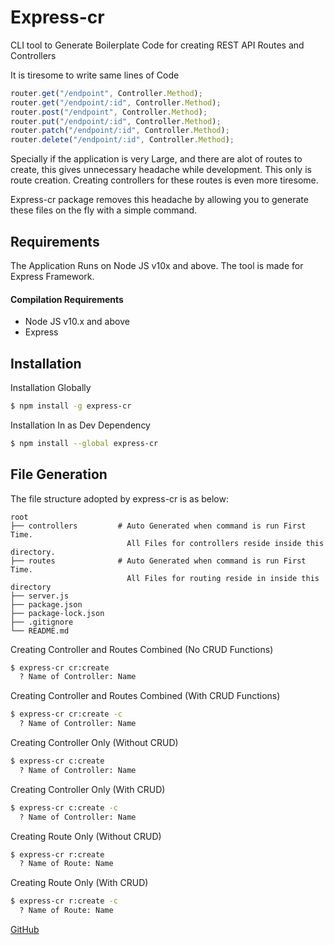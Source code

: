 # Express-cr

CLI tool to Generate Boilerplate Code for creating REST API Routes and Controllers

It is tiresome to write same lines of Code

```js
router.get("/endpoint", Controller.Method);
router.get("/endpoint/:id", Controller.Method);
router.post("/endpoint", Controller.Method);
router.put("/endpoint/:id", Controller.Method);
router.patch("/endpoint/:id", Controller.Method);
router.delete("/endpoint/:id", Controller.Method);
```

Specially if the application is very Large, and there are alot of routes to create, this gives unnecessary headache while development. This only is route creation. Creating controllers for these routes is even more tiresome.

Express-cr package removes this headache by allowing you to generate these files on the fly with a simple command.

## Requirements

The Application Runs on Node JS v10x and above. The tool is made for Express Framework.

#### Compilation Requirements

- Node JS v10.x and above
- Express

## Installation

Installation Globally

```bash
$ npm install -g express-cr
```

Installation In as Dev Dependency

```bash
$ npm install --global express-cr
```

## File Generation

The file structure adopted by express-cr is as below:

```folter
root
├── controllers         # Auto Generated when command is run First Time.
                          All Files for controllers reside inside this directory.
├── routes              # Auto Generated when command is run First Time.
                          All Files for routing reside in inside this directory
├── server.js
├── package.json
├── package-lock.json
├── .gitignore
└── README.md
```

Creating Controller and Routes Combined (No CRUD Functions)

```bash
$ express-cr cr:create
  ? Name of Controller: Name
```

Creating Controller and Routes Combined (With CRUD Functions)

```bash
$ express-cr cr:create -c
  ? Name of Controller: Name
```

Creating Controller Only (Without CRUD)

```bash
$ express-cr c:create
  ? Name of Controller: Name
```

Creating Controller Only (With CRUD)

```bash
$ express-cr c:create -c
  ? Name of Controller: Name
```

Creating Route Only (Without CRUD)

```bash
$ express-cr r:create
  ? Name of Route: Name
```

Creating Route Only (With CRUD)

```bash
$ express-cr r:create -c
  ? Name of Route: Name
```

[GitHub](https://github.com/suparthghimire/express-cr)
